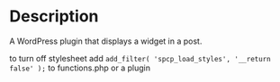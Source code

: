 # Description

A WordPress plugin that displays a widget in a post.

to turn off stylesheet add `add_filter( 'spcp_load_styles', '__return false' );` to functions.php or a plugin
